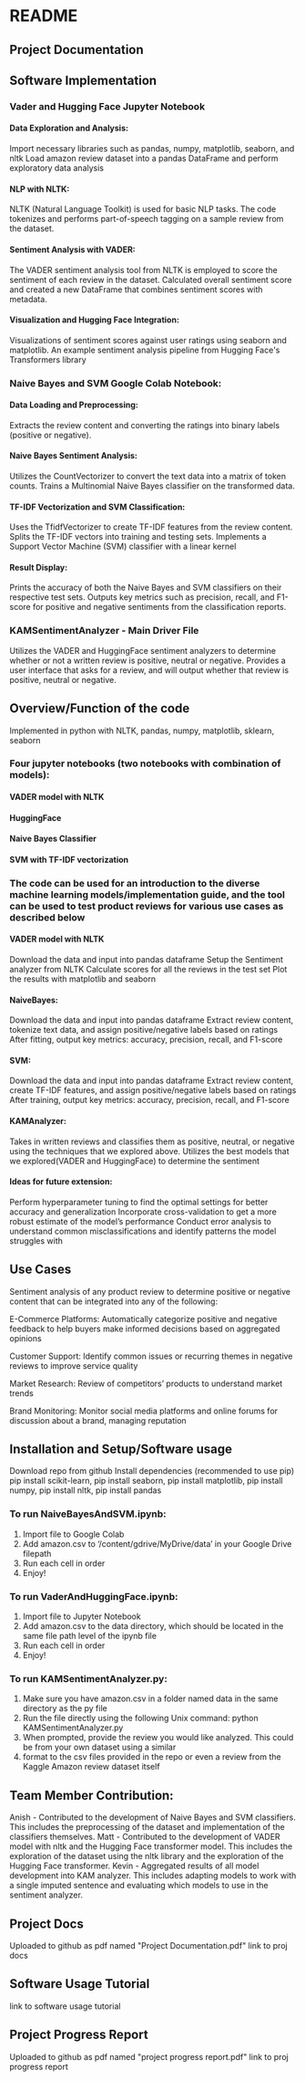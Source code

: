 # README
## Project Documentation


## Software Implementation

### Vader and Hugging Face Jupyter Notebook

#### Data Exploration and Analysis:
Import necessary libraries such as pandas, numpy, matplotlib, seaborn, and nltk
Load amazon review dataset into a pandas DataFrame and perform exploratory data analysis

#### NLP with NLTK:
NLTK (Natural Language Toolkit) is used for basic NLP tasks. The code tokenizes and performs part-of-speech   tagging on a sample review from the dataset.
#### Sentiment Analysis with VADER:

The VADER sentiment analysis tool from NLTK is employed to score the sentiment of each review in the dataset.
Calculated overall sentiment score and created a new DataFrame that combines sentiment scores with metadata.

#### Visualization and Hugging Face Integration:
Visualizations of sentiment scores against user ratings using seaborn and matplotlib.
An example sentiment analysis pipeline from Hugging Face's Transformers library

### Naive Bayes and SVM Google Colab Notebook:

#### Data Loading and Preprocessing:
Extracts the review content and converting the ratings into binary labels (positive or negative).

#### Naive Bayes Sentiment Analysis:
Utilizes the CountVectorizer to convert the text data into a matrix of token counts.
Trains a Multinomial Naive Bayes classifier on the transformed data.

#### TF-IDF Vectorization and SVM Classification:
Uses the TfidfVectorizer to create TF-IDF features from the review content.
Splits the TF-IDF vectors into training and testing sets.
Implements a Support Vector Machine (SVM) classifier with a linear kernel

#### Result Display:
Prints the accuracy of both the Naive Bayes and SVM classifiers on their respective test sets.
Outputs key metrics such as precision, recall, and F1-score for positive and negative sentiments from the classification reports.

### KAMSentimentAnalyzer - Main Driver File
Utilizes the VADER and HuggingFace sentiment analyzers to determine whether or not a written review is positive, neutral or negative.
Provides a user interface that asks for a review, and will output whether that review is positive, neutral or negative.


## Overview/Function of the code
Implemented in python with NLTK, pandas, numpy, matplotlib, sklearn, seaborn
### Four jupyter notebooks (two notebooks with combination of models):
#### VADER model with NLTK 
#### HuggingFace
#### Naive Bayes Classifier
#### SVM with TF-IDF vectorization

### The code can be used for an introduction to the diverse machine learning models/implementation guide, and the tool can be used to test product reviews for various use cases as described below
#### VADER model with NLTK
Download the data and input into pandas dataframe
Setup the Sentiment analyzer from NLTK
Calculate scores for all the reviews in the test set
Plot the results with matplotlib and seaborn
#### NaiveBayes:
Download the data and input into pandas dataframe
Extract review content, tokenize text data, and assign positive/negative labels based on ratings
After fitting, output key metrics: accuracy, precision, recall, and F1-score
#### SVM:
Download the data and input into pandas dataframe
Extract review content, create TF-IDF features, and assign positive/negative labels based on ratings
After training, output key metrics: accuracy, precision, recall, and F1-score
#### KAMAnalyzer:
Takes in written reviews and classifies them as positive, neutral, or negative using the techniques that we explored above.
Utilizes the best models that we explored(VADER and HuggingFace) to determine the sentiment
#### Ideas for future extension:
Perform hyperparameter tuning to find the optimal settings for better accuracy and generalization
Incorporate cross-validation to get a more robust estimate of the model’s performance
Conduct error analysis to understand common misclassifications and identify patterns the model struggles with

## Use Cases
Sentiment analysis of any product review to determine positive or negative content that can be integrated into any of the following:

E-Commerce Platforms: Automatically categorize positive and negative feedback to help buyers make informed decisions based on aggregated opinions

Customer Support: Identify common issues or recurring themes in negative reviews to improve service quality

Market Research: Review of competitors’ products to understand market trends

Brand Monitoring: Monitor social media platforms and online forums for discussion about a brand, managing reputation

## Installation and Setup/Software usage
Download repo from github
Install dependencies (recommended to use pip) 
pip install scikit-learn, pip install seaborn, pip install matplotlib, pip install numpy, pip install nltk, pip install pandas

### To run NaiveBayesAndSVM.ipynb:
1. Import file to Google Colab
2. Add amazon.csv to ‘/content/gdrive/MyDrive/data’ in your Google Drive filepath
3. Run each cell in order
4. Enjoy!

### To run VaderAndHuggingFace.ipynb:
1. Import file to Jupyter Notebook
2. Add amazon.csv to the data directory, which should be located in the same file path level of the ipynb file
3. Run each cell in order
4. Enjoy!

### To run KAMSentimentAnalyzer.py:
1. Make sure you have amazon.csv in a folder named data in the same directory as the py file
2. Run the file directly using the following Unix command: python KAMSentimentAnalyzer.py
3. When prompted, provide the review you would like analyzed. This could be from your own dataset using a similar
4. format to the csv files provided in the repo or even a review from the Kaggle Amazon review dataset itself

## Team Member Contribution:
Anish - Contributed to the development of Naive Bayes and SVM classifiers. This includes the preprocessing of the dataset and implementation of the classifiers themselves.
Matt - Contributed to the development of VADER model with nltk and the Hugging Face transformer model. This includes the exploration of the dataset using the nltk library and the exploration of the Hugging Face transformer.
Kevin - Aggregated results of all model development into KAM analyzer. This includes adapting models to work with a single imputed sentence and evaluating which models to use in the sentiment analyzer.

## Project Docs
Uploaded to github as pdf named "Project Documentation.pdf"
link to proj docs<br>

## Software Usage Tutorial
link to software usage tutorial<br>

## Project Progress Report
Uploaded to github as pdf named "project progress report.pdf"
link to proj progress report<br>
